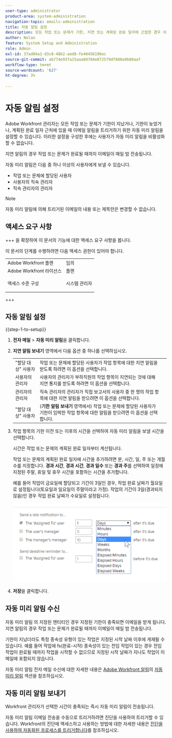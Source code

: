 ```yaml
---
user-type: administrator
product-area: system-administration
navigation-topic: emails-administration
title: 자동 알림 설정
description: 모든 작업 또는 문제가 기한, 지연 또는 계획된 완료 일자에 근접한 경우 이메일 알림을 트리거하는 자동 미리 알림을 설정할 수 있습니다.
author: Nolan
feature: System Setup and Administration
role: Admin
exl-id: 37ad04a1-d3c8-48b2-aed8-fe40456196ec
source-git-commit: ab774e937a15aaa04704e872579df880a9b80aaf
workflow-type: tm+mt
source-wordcount: '627'
ht-degree: 3%

---
```


# 자동 알림 설정

<!--DON'T DELETE, DRAFT OR HIDE THIS ARTICLE. IT IS LINKED TO THE PRODUCT, THROUGH THE CONTEXT SENSITIVE HELP LINKS.-->

Adobe Workfront 관리자는 모든 작업 또는 문제가 기한이 지났거나, 기한이 늦었거나, 계획된 완료 일자 근처에 있을 때 이메일 알림을 트리거하기 위한 자동 미리 알림을 설정할 수 있습니다. 이러한 설정을 구성한 후에는 사용자가 자동 미리 알림을 비활성화할 수 없습니다.

지연 알림의 경우 작업 또는 문제가 완료될 때까지 이메일이 매일 밤 전송됩니다.

자동 미리 알림은 다음 중 하나 이상의 사용자에게 보낼 수 있습니다.

* 작업 또는 문제에 할당된 사용자
* 사용자의 직속 관리자
* 직속 관리자의 관리자

>[!NOTE]
>
>자동 미리 알림에 의해 트리거된 이메일의 내용 또는 제목란은 변경할 수 없습니다.

## 액세스 요구 사항

+++ 을 확장하여 이 문서의 기능에 대한 액세스 요구 사항을 봅니다.

이 문서의 단계를 수행하려면 다음 액세스 권한이 있어야 합니다.

<table style="table-layout:auto"> 
 <col> 
 <col> 
 <tbody> 
  <tr> 
   <td role="rowheader">Adobe Workfront 플랜</td> 
   <td>임의</td> 
  </tr> 
  <tr> 
   <td role="rowheader">Adobe Workfront 라이선스</td> 
   <td>플랜</td> 
  </tr> 
  <tr> 
   <td role="rowheader">액세스 수준 구성</td> 
   <td> <p>시스템 관리자</p> </td> 
  </tr> 
 </tbody> 
</table>

+++

## 자동 알림 설정

{{step-1-to-setup}}

1. **전자 메일** > **자동 미리 알림**&#x200B;을 클릭합니다.

1. **지연 알림 보내기** 영역에서 다음 옵션 중 하나를 선택하십시오.

   <table>
    <tr>
        <td>"할당 대상" 사용자</td>
        <td>작업 또는 문제에 할당된 사용자가 작업 항목에 대한 지연 알림을 받도록 하려면 이 옵션을 선택합니다.</td>
        <td></td>
    </tr>
    <tr>
        <td>사용자의 관리자</td>
        <td>사용자의 관리자가 부하직원의 작업 항목이 지연되는 것에 대해 지연 통지를 받도록 하려면 이 옵션을 선택합니다.</td>
        <td></td>
    </tr>
    <tr>
        <td>관리자의 관리자</td>
        <td>직속 관리자의 관리자가 직접 보고서의 사용자 중 한 명의 작업 항목에 대한 지연 알림을 받으려면 이 옵션을 선택합니다.</td>
        <td></td>
    </tr>
    <tr>
        <td>"할당 대상" 사용자</td>
        <td>(<b>기한 알림 보내기</b> 영역에서) 작업 또는 문제에 할당된 사용자가 기한이 임박한 작업 항목에 대한 알림을 받으려면 이 옵션을 선택합니다.</td>
        <td></td>
    </tr>
   </table>

1. 작업 항목의 기한 이전 또는 이후의 시간을 선택하여 자동 미리 알림을 보낼 시간을 선택합니다.

   시간은 작업 또는 문제의 계획된 완료 일자부터 계산됩니다.

   작업 또는 문제의 계획된 완료 일자에 시간을 추가하려면 분, 시간, 일, 주 또는 개월 수를 지정합니다. **경과 시간**, **경과 시간**, **경과 일수** 또는 **경과 주**&#x200B;를 선택하여 일정에 지정된 주말, 휴일 및 휴무 시간을 포함하는 시간을 추가합니다.

   예를 들어 작업이 금요일에 할당되고 기간이 3일인 경우, 작업 완료 날짜가 월요일로 설정됩니다(토요일과 일요일이 주말이라고 가정). 작업의 기간이 3일(경과되지 않음)인 경우 작업 완료 날짜가 수요일로 설정됩니다.

   ![](assets/time-increments-for-automatic-reminder.png)

1. **저장**&#x200B;을 클릭합니다.

## 자동 미리 알림 수신

자동 미리 알림 의 지정된 엔티티인 경우 지정된 기한이 충족되면 이메일을 받게 됩니다. 지연 알림의 경우 작업 또는 문제가 완료될 때까지 이메일이 매일 밤 전송됩니다.

기한이 지났더라도 특정 종속성 유형이 있는 작업은 지정된 시작 날짜 이후에 게재될 수 있습니다. 예를 들어 작업에 fs(완료-시작) 종속성이 있는 전임 작업이 있는 경우 전임 작업이 완료될 때까지 작업을 시작할 수 없으므로 지정된 시작 날짜가 지나도 작업이 이메일에 포함되지 않습니다.

자동 미리 알림 전자 메일 수신에 대한 자세한 내용은 [Adobe Workfront 알림](../../../workfront-basics/using-notifications/wf-notifications.md)의 [자동 미리 알림](../../../workfront-basics/using-notifications/wf-notifications.md#automatic-reminders) 섹션을 참조하십시오.

## 자동 미리 알림 보내기

Workfront 관리자가 선택한 시간이 충족되는 즉시 자동 미리 알림이 전송됩니다.

자동 미리 알림 이메일 전송을 수동으로 트리거하려면 진단을 사용하여 트리거할 수 있습니다. Workfront의 진단에 액세스하고 사용하는 방법에 대한 자세한 내용은 [진단을 사용하여 자동화된 프로세스를 트리거합니다](../../../administration-and-setup/manage-workfront/run-diagnostics/use-diagnostics-to-trigger-automated-processes.md)를 참조하십시오.
